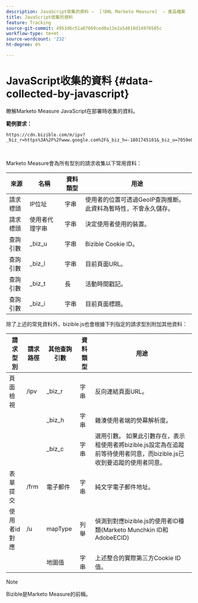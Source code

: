 ```yaml
---
description: JavaScript收集的資料 —  [!DNL Marketo Measure]  — 產品檔案
title: JavaScript收集的資料
feature: Tracking
source-git-commit: 4953d6c51a87669ced0a13e2a54810d14976585c
workflow-type: tm+mt
source-wordcount: '232'
ht-degree: 6%

---
```


# JavaScript收集的資料 {#data-collected-by-javascript}

瞭解Marketo Measure JavaScript在部署時收集的資料。

**範例要求：**

```
https://cdn.bizible.com/m/ipv?_biz_r=https%3A%2F%2Fwww.google.com%2F&_biz_h=-1801745101&_biz_u=7059e81415f34f7bbaf40fe32fdcba21&_biz_s=8cbeed&_biz_l=https%3A%2F%2Fwww.zendesk.com%2Fservice%2F&_biz_t=1676483822155&_biz_i=Customer%20service%20software%20for%20the%20best%20customer%20experiences%20%7C%20Zendesk&_biz_n=0&rnd=235938&cdn_o=a&_biz_z=1676483822155
```

<br>

Marketo Measure會為所有型別的請求收集以下常用資料：

<table>
<thead>
  <tr>
    <th>來源</th>
    <th>名稱</th>
    <th>資料類型</th>
    <th>用途</th>
  </tr>
</thead>
<tbody>
  <tr>
    <td>請求標頭</td>
    <td>IP位址</td>
    <td>字串</td>
    <td>使用者的位置可透過GeoIP查詢推斷。 此資料為暫時性，不會永久儲存。</td>
  </tr>
  <tr>
    <td>請求標頭</td>
    <td>使用者代理字串</td>
    <td>字串</td>
    <td>決定使用者使用的裝置。</td>
  </tr>
  <tr>
    <td>查詢引數</td>
    <td>_biz_u</td>
    <td>字串</td>
    <td>Bizible Cookie ID。</td>
  </tr>
  <tr>
    <td>查詢引數</td>
    <td>_biz_l</td>
    <td>字串</td>
    <td>目前頁面URL。</td>
  </tr>
  <tr>
    <td>查詢引數</td>
    <td>_biz_t</td>
    <td>長</td>
    <td>活動時間戳記。</td>
  </tr>
  <tr>
    <td>查詢引數</td>
    <td>_biz_i</td>
    <td>字串</td>
    <td>目前頁面標題。</td>
  </tr>
</tbody>
</table>

除了上述的常見資料外，bizible.js也會根據下列指定的請求型別附加其他資料：

<table>
<thead>
  <tr>
    <th>請求型別</th>
    <th>請求路徑</th>
    <th>其他查詢引數</th>
    <th>資料類型</th>
    <th>用途</th>
  </tr>
</thead>
<tbody>
  <tr>
    <td>頁面檢視</td>
    <td>/ipv</td>
    <td>_biz_r</td>
    <td>字串</td>
    <td>反向連結頁面URL。</td>
  </tr>
  <tr>
    <td></td>
    <td></td>
    <td>_biz_h</td>
    <td>字串</td>
    <td>雜湊使用者端的熒幕解析度。</td>
  </tr>
  <tr>
    <td></td>
    <td></td>
    <td>_biz_c</td>
    <td>字串</td>
    <td>選用引數。 如果此引數存在，表示租使用者將bizible.js設定為在追蹤前等待使用者同意，而bizible.js已收到要追蹤的使用者同意。</td>
  </tr>
  <tr>
    <td>表單提交</td>
    <td>/frm</td>
    <td>電子郵件</td>
    <td>字串</td>
    <td>純文字電子郵件地址。</td>
  </tr>
  <tr>
    <td>使用者id對應</td>
    <td>/u</td>
    <td>mapType</td>
    <td>列舉</td>
    <td>偵測到對應bizible.js的使用者ID種類(Marketo Munchkin ID和AdobeECID)</td>
  </tr>
  <tr>
    <td></td>
    <td></td>
    <td>地圖值</td>
    <td>字串</td>
    <td>上述整合的實際第三方Cookie ID值。</td>
  </tr>
</tbody>
</table>

>[!NOTE]
>
>Bizible是Marketo Measure的前稱。
